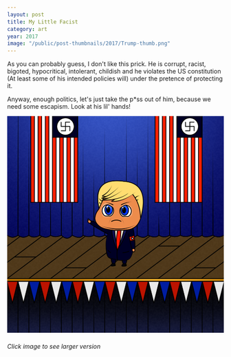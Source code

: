 ```yaml
---
layout: post
title: My Little Facist
category: art
year: 2017
image: "/public/post-thumbnails/2017/Trump-thumb.png"
---
```


As you can probably guess, I don't like this prick. He is corrupt, racist, bigoted, hypocritical, intolerant, childish and he violates the US constitution (At least some of his intended policies will) under the pretence of protecting it.

Anyway, enough politics, let's just take the p*ss out of him, because we need some escapism. Look at his lil' hands!


[Image01]: /public/post-images/2017/Trump-code.png
[
![Tiny Trump][Image01]
][Image01]

###### Click image to see larger version

